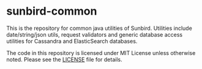 # sunbird-common

This is the repository for common java utilities of Sunbird. Utilities include date/string/json utils, request validators and generic database access utilities for Cassandra and ElasticSearch databases.

The code in this repository is licensed under MIT License unless otherwise noted. Please see the [LICENSE](https://github.com/project-sunbird/sunbird-common/blob/master/LICENSE) file for details.
